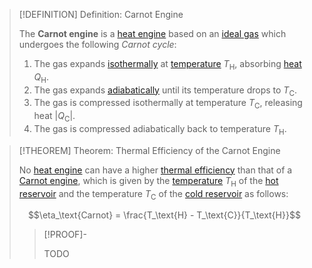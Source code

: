>[!DEFINITION] Definition: Carnot Engine
>
>The **Carnot engine** is a [heat engine](Heat%20Engine.md) based on an [ideal gas](../Gases/Kinetic-Molecular%20Model%20of%20an%20Ideal%20Gas.md) which undergoes the following *Carnot cycle*:
>
>1. The gas expands [isothermally](../Gases/Gases%20in%20Thermodynamic%20Processes/Ideal%20Gases%20in%20Isothermal%20Processes.md) at [temperature](../Temperature.md) $T_\text{H}$, absorbing [heat](../Heat.md) $Q_\text{H}$.
>2. The gas expands [adiabatically](../Gases/Gases%20in%20Thermodynamic%20Processes/Ideal%20Gases%20in%20Adiabatic%20Processes.md) until its temperature drops to $T_\text{C}$.
>3. The gas is compressed isothermally at temperature $T_\text{C}$, releasing heat $|Q_\text{C}|$.
>4. The gas is compressed adiabatically back to temperature $T_\text{H}$.
>

>[!THEOREM] Theorem: Thermal Efficiency of the Carnot Engine
>
>No [heat engine](Heat%20Engine.md) can have a higher [thermal efficiency](Thermal%20Efficiency.md) than that of a [Carnot engine](Carnot%20Engine.md), which is given by the [temperature](../Temperature.md) $T_\text{H}$ of the [hot reservoir](Heat%20Engine.md) and the temperature $T_\text{C}$ of the [cold reservoir](Heat%20Engine.md) as follows:
>
>$$\eta_\text{Carnot} = \frac{T_\text{H} - T_\text{C}}{T_\text{H}}$$
>
>>[!PROOF]-
>>
>>TODO
>>
>